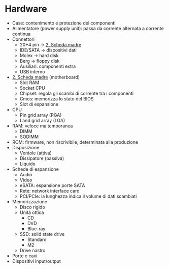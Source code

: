 # Hardware

- Case: contenimento e protezione dei componenti
- Alimentatore (power supply unit): passa da corrente alternata a corrente continua
- Connettori
	- 20+4 pin -> [2. Scheda madre](2.%20Scheda%20madre.md)
	- IDE/SATA -> dispositivi dati
	- Molex -> hard disk
	- Berg -> floppy disk
	- Ausiliari: componenti extra
	- USB interno
- [2. Scheda madre](2.%20Scheda%20madre.md) (motherboard)
	- Slot RAM
	- Socket CPU
	- Chipset: regola gli scambi di corrente tra i componenti
	- Cmos: memorizza lo stato del BIOS
	- Slot di espansione
- CPU
	- Pin grid array (PGA)
	- Land grid array (LGA)
- RAM: veloce ma temporanea
	- DIMM
	- SODIMM
- ROM: firmware, non riscrivibile, determinata alla produzione
- Disposizione
	- Ventole (attiva)
	- Dissipatore (passiva)
	- Liquido
- Schede di espansione
	- Audio
	- Video
	- eSATA: espansione porte SATA
	- Rete: network interface card
	- PCI/PCIe: la lunghezza indica il volume di dati scambiati
- Memorizzazione
	- Disco rigido
	- Unità ottica
		- CD
		- DVD
		- Blue-ray
	- SSD: solid state drive
		- Standard
		- M2
	- Drive nastro
- Porte e cavi
- Dispositivi input/output

